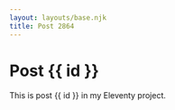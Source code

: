 ```yaml
---
layout: layouts/base.njk
title: Post 2864
---
```


# Post {{ id }}

This is post {{ id }} in my Eleventy project.
